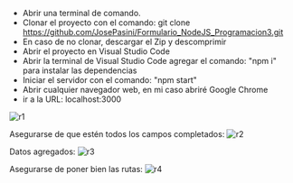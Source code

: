* Abrir una terminal de comando.
* Clonar el proyecto con el comando: git clone https://github.com/JosePasini/Formulario_NodeJS_Programacion3.git
* En caso de no clonar, descargar el Zip y descomprimir
* Abrir el proyecto en Visual Studio Code
* Abrir la terminal de Visual Studio Code agregar el comando: "npm i" para instalar las dependencias
* Iniciar el servidor con el comando: "npm start"
* Abrir cualquier navegador web, en mi caso abriré Google Chrome
* ir a la URL: localhost:3000

![r1](https://user-images.githubusercontent.com/65823769/139601073-a33fcc0b-c87c-4074-ba39-fa22d553ce60.png)

Asegurarse de que estén todos los campos completados:
![r2](https://user-images.githubusercontent.com/65823769/139601111-00a28358-2812-4f9b-aee5-06c65a4288f2.png)

Datos agregados:
![r3](https://user-images.githubusercontent.com/65823769/139601147-45aa0e6f-5f5e-415b-ad68-3c53b4e87833.png)

Asegurarse de poner bien las rutas:
![r4](https://user-images.githubusercontent.com/65823769/139601097-b8817338-8b46-43cd-bbc2-ca5179e794e1.png)

